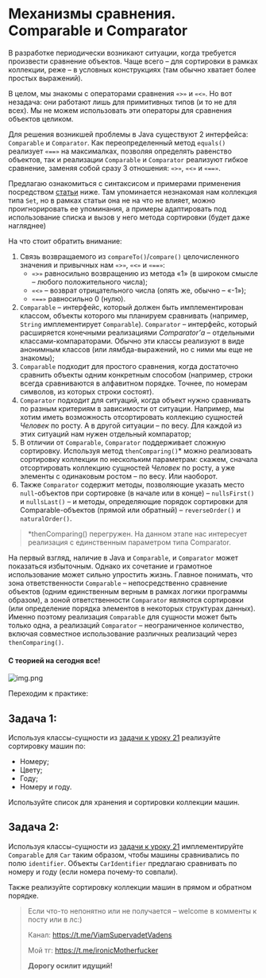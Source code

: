 # Механизмы сравнения. Comparable и Comparator

В разработке периодически возникают ситуации, когда требуется произвести сравнение объектов. Чаще всего – для сортировки
в рамках коллекции, реже – в условных конструкциях (там обычно хватает более простых выражений).

В целом, мы знакомы с операторами сравнения `«>»` и `«<»`. Но вот незадача: они работают лишь для примитивных типов (и
то не для всех). Мы не можем использовать эти операторы для сравнения объектов целиком.

Для решения возникшей проблемы в Java существуют 2 интерфейса: `Comparable` и `Comparator`. Как переопределенный
метод `equals()` реализует `«==»` на максималках, позволяя определять равенство объектов, так и реализации `Comparable`
и `Comparator` реализуют гибкое сравнение, заменяя собой сразу 3 отношения: `«>»`, `«<»` и `«==»`.

Предлагаю ознакомиться с синтаксисом и примерами применения посредством
[статьи](https://metanit.com/java/tutorial/5.6.php) ниже. Там упоминается незнакомая нам коллекция типа `Set`, но в
рамках статьи она не на что не влияет, можно проигнорировать ее упоминания, а примеры адаптировать под использование
списка и вызов у него метода сортировки (будет даже нагляднее)

На что стоит обратить внимание:

1. Связь возвращаемого из `compareTo()`/`compare()` целочисленного значения и привычных нам `«>»`, `«<»` и `«==»`:
    - `«>»` равносильно возвращению из метода «1» (в широком смысле – любого положительного числа);
    - `«<»` – возврат отрицательного числа (опять же, обычно – «-1»);
    - `«==»` равносильно 0 (нулю).
2. `Comparable` – интерфейс, который должен быть имплементирован классом, объекты которого мы планируем сравнивать
   (например, `String` имплементирует `Comparable`). `Comparator` – интерфейс, который расширяется конечными 
   реализациями _Comparator’а_ – отдельными классами-компараторами. Обычно эти классы реализуют в виде анонимным 
   классов (или лямбда-выражений, но с ними мы еще не знакомы);
3. `Comparable` подходит для простого сравнения, когда достаточно сравнить объекты одним конкретным способом (например,
   строки всегда сравниваются в алфавитном порядке. Точнее, по номерам символов, из которых строки состоят).
4. `Comparator` подходит для ситуаций, когда объект нужно сравнивать по разным критериям в зависимости от ситуации.
   Например, мы хотим иметь возможность отсортировать коллекцию сущностей _Человек_ по росту. А в другой ситуации – по
   весу. Для каждой из этих ситуаций нам нужен отдельный компаратор;
5. В отличии от `Comparable`, `Comparator` поддерживает сложную сортировку. Используя метод `thenComparing()`* можно
   реализовать сортировку коллекции по нескольким параметрам: скажем, сначала отсортировать коллекцию сущностей
   _Человек_ по росту, а уже элементы с одинаковым ростом – по весу. Или наоборот.
6. Также `Comparator` содержит методы, позволяющие указать место `null`-объектов при сортировке (в начале или в
   конце) – `nullsFirst()` и `nullsLast()` – и методы, определяющие порядок сортировки для Comparable-объектов (прямой
   или обратный) – `reverseOrder()` и `naturalOrder()`.

> *thenComparing() перегружен. На данном этапе нас интересует реализация с единственным параметром типа Comparator.

На первый взгляд, наличие в Java и `Comparable`, и `Comparator` может показаться избыточным. Однако их сочетание и
грамотное использование может сильно упростить жизнь. Главное понимать, что зона ответственности `Comparable` –
непосредственно сравнение объектов (одним единственным верным в рамках логики программы образом), а зоной
ответственности `Comparator` являются сортировки (или определение порядка элементов в некоторых структурах данных).
Именно поэтому реализация `Comparable` для сущности может быть только одна, а реализаций `Comparator` – неограниченное
количество, включая совместное использование различных реализаций через `thenComparing()`.

#### С теорией на сегодня все!

![img.png](../../../commonmedia/defaultFooter.jpg)

Переходим к практике:

## Задача 1:

Используя классы-сущности из 
[задачи к уроку 21](https://github.com/KFalcon2022/practical-tasks/tree/master/src/com/walking/lesson21_immutable_object/model) 
реализуйте сортировку машин по:

- Номеру;
- Цвету;
- Году;
- Номеру и году.

Используйте список для хранения и сортировки коллекции машин.

## Задача 2:

Используя классы-сущности из 
[задачи к уроку 21](https://github.com/KFalcon2022/practical-tasks/tree/master/src/com/walking/lesson21_immutable_object/model) 
имплементируйте `Comparable` для `Car` таким образом, чтобы машины сравнивались по полю `identifier`. 
Объекты `CarIdentifier` предлагаю сравнивать по номеру и году (если номера почему-то совпали).

Также реализуйте сортировку коллекции машин в прямом и обратном порядке.

> Если что-то непонятно или не получается – welcome в комменты к посту или в лс:)
>
> Канал: https://t.me/ViamSupervadetVadens
>
> Мой тг: https://t.me/ironicMotherfucker
>
> **Дорогу осилит идущий!**
